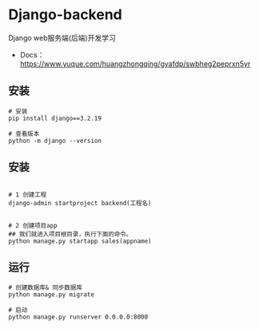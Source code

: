 <!--
 * @Description: 
 * @Author: HCQ
 * @Company(School): UCAS
 * @Email: 1756260160@qq.com
 * @Date: 2023-08-14 22:29:39
 * @LastEditTime: 2023-08-16 00:43:49
 * @FilePath: /Django-backend/README.md
-->
# Django-backend
Django web服务端(后端)开发学习

* Docs： https://www.yuque.com/huangzhongqing/gyafdp/swbheg2peprxn5yr



## 安装
```shell
# 安装
pip install django==3.2.19

# 查看版本
python -m django --version
```

## 安装
```shell

# 1 创建工程
django-admin startproject backend(工程名)


# 2 创建项目app
## 我们就进入项目根目录，执行下面的命令。
python manage.py startapp sales(appname)

```

## 运行
```shell
# 创建数据库& 同步数据库
python manage.py migrate

# 启动
python manage.py runserver 0.0.0.0:8000
```

